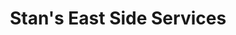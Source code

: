 ---
title: "Stan's East Side Services"
url: /cheboygan/stans-east-side-services/
shop: car repair
---